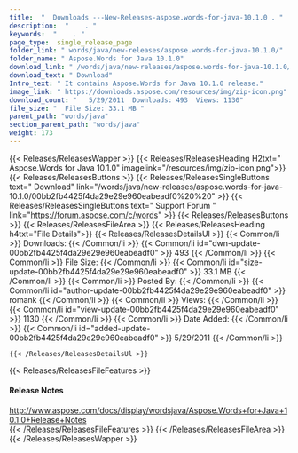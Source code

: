 ```yaml
---
title:  "  Downloads ---New-Releases-aspose.words-for-java-10.1.0 . " 
description:  "    . " 
keywords:  "    . " 
page_type:  single_release_page
folder_link: " words/java/new-releases/aspose.words-for-java-10.1.0/"
folder_name: " Aspose.Words for Java 10.1.0"
download_link: " /words/java/new-releases/aspose.words-for-java-10.1.0/00bb2fb4425f4da29e29e960eabeadf0"
download_text: " Download"
Intro_text: " It contains Aspose.Words for Java 10.1.0 release."
image_link: " https://downloads.aspose.com/resources/img/zip-icon.png"
download_count: "   5/29/2011  Downloads: 493  Views: 1130"
file_size: "  File Size: 33.1 MB "
parent_path: "words/java"
section_parent_path: "words/java"
weight: 173 
---
```


{{< Releases/ReleasesWapper >}}
  {{< Releases/ReleasesHeading H2txt=" Aspose.Words for Java 10.1.0" imagelink="/resources/img/zip-icon.png">}}
  {{< Releases/ReleasesButtons >}}
    {{< Releases/ReleasesSingleButtons text=" Download" link="/words/java/new-releases/aspose.words-for-java-10.1.0/00bb2fb4425f4da29e29e960eabeadf0%20%20" >}}
    {{< Releases/ReleasesSingleButtons text=" Support Forum " link="https://forum.aspose.com/c/words" >}}
  {{< Releases/ReleasesButtons >}}
  {{< Releases/ReleasesFileArea >}}
    {{< Releases/ReleasesHeading h4txt="File Details">}}
    {{< Releases/ReleasesDetailsUl >}}
            {{< Common/li  >}} Downloads: {{< /Common/li >}} 
      {{< Common/li id="dwn-update-00bb2fb4425f4da29e29e960eabeadf0" >}} 493 {{< /Common/li >}} 
      {{< Common/li  >}} File Size: {{< /Common/li >}} 
      {{< Common/li id="size-update-00bb2fb4425f4da29e29e960eabeadf0" >}} 33.1 MB {{< /Common/li >}} 
      {{< Common/li  >}} Posted By: {{< /Common/li >}} 
      {{< Common/li id="author-update-00bb2fb4425f4da29e29e960eabeadf0" >}} romank {{< /Common/li >}} 
      {{< Common/li  >}} Views: {{< /Common/li >}} 
      {{< Common/li id="view-update-00bb2fb4425f4da29e29e960eabeadf0" >}} 1130 {{< /Common/li >}} 
      {{< Common/li  >}} Date Added: {{< /Common/li >}} 
      {{< Common/li id="added-update-00bb2fb4425f4da29e29e960eabeadf0" >}} 5/29/2011 {{< /Common/li >}} 

    {{< /Releases/ReleasesDetailsUl >}}

  {{< Releases/ReleasesFileFeatures >}}
      <h4>Release Notes</h4><div><a href="http://www.aspose.com/docs/display/wordsjava/Aspose.Words+for+Java+10.1.0+Release+Notes">http://www.aspose.com/docs/display/wordsjava/Aspose.Words+for+Java+10.1.0+Release+Notes</a></div>
  {{< /Releases/ReleasesFileFeatures >}}
 {{< /Releases/ReleasesFileArea >}}
{{< /Releases/ReleasesWapper >}}


